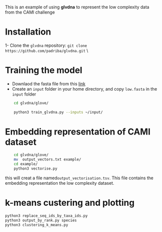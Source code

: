 This is an example of using **glvdna** to represent the low complexity data from the CAMI challenge
# Installation
1- Clone the ```glvdna``` repository: ```git clone https://github.com/padriba/glvdna.git``` \

# Training the model

- Downlaod the fasta file from this [link](https://dl.dropbox.com/s/h1p92jngrp15mop/low.fasta?dl=1)
- Create an ```input``` folder in your home directory, and copy ```low.fasta``` in the ```input``` folder

```sh
    cd glvdna/glove/ 
    
    python3 train_glvdna.py --inputs ~/input/
 ```
# Embedding representation of CAMI dataset
```sh
    cd glvdna/glove/ 
    mv  output_vectors.txt example/
    cd example/
    python3 vectorise.py
 ```
this will creat a file named```output_vectorisation.tsv```. This file contains the embedding representation the low complexity dataset.

# k-means custering and plotting
```sh
python3 replace_seq_ids_by_taxa_ids.py
python3 output_by_rank.py species
python3 clustering_k_means.py

```

